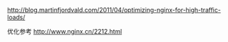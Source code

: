 http://blog.martinfjordvald.com/2011/04/optimizing-nginx-for-high-traffic-loads/

优化参考
http://www.nginx.cn/2212.html
